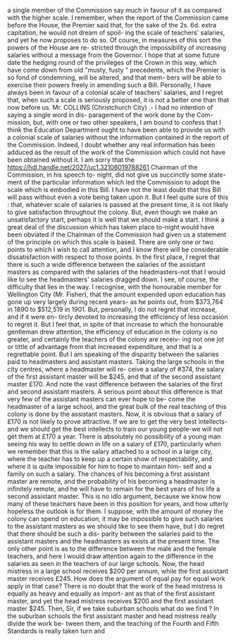 a single member of the Commission say much in favour of it as compared with the higher scale. I remember, when the report of the Commission came before the House, the Premier said that, for the sake of the 2s. 6d. extra capitation, he would not dream of spoil- ing the scale of teachers' salaries, and yet he now proposes to do so. Of course, in measures of this sort the powers of the House are re- stricted through the impossibility of increasing salaries without a message from the Governor. I hope that at some future date the hedging round of the privileges of the Crown in this way, which have come down from old "musty, fusty " precedents, which the Premier is so fond of condemning, will be altered, and that mem- bers will be able to exercise their powers freely in amending such a Bill. Personally, I have always been in favour of a colonial scale of teachers' salaries, and I regret that, when such a scale is seriously proposed, it is not a better one than that now before us. Mr. COLLINS (Christchurch City) .- I had no intention of saying a single word in dis- paragement of the work done by the Com- mission, but, with one or two other speakers, I am bound to confess that I think the Education Department ought to have been able to provide us with a colonial scale of salaries without the information contained in the report of the Commission. Indeed, I doubt whether any real information has been adduced as the result of the work of the Commission which could not have been obtained without it. I am sorry that the https://hdl.handle.net/2027/uc1.32106019788261 Chairman of the Commission, in his speech to- night, did not give us succinctly some state- ment of the particular information which led the Commission to adopt the scale which is embodied in this Bill. I have not the least doubt that this Bill will pass without even a vote being taken upon it. But I feel quite sure of this : that, whatever scale of salaries is passed at the present time, it is not likely to give satisfaction throughout the colony. But, even though we make an unsatisfactory start, perhaps it is well that we should make a start. I think a great deal of the discussion which has taken place to-night would have been obviated if the Chairman of the Commission had given us a statement of the principle on which this scale is based. There are only one or two points to which I wish to call attention, and I know there will be considerable dissatisfaction with respect to those points. In the first place, I regret that there is such a wide difference between the salaries of the assistant masters as compared with the salaries of the headmasters-not that I would like to see the headmasters' salaries dragged down. I see, of course, the difficulty that lies in the way. I recognise, with the honourable member for Wellington City (Mr. Fisher), that the amount expended upon education has gone up very largely during recent years- as he points out, from $373,764 in 1890 to $512,519 in 1901. But, personally, I do not regret that increase, and if it were en- tircly devoted to increasing the efficiency of less occasion to regret it. But I feel that, in spite of that increase to which the honourable gentleman drew attention, the efficiency of education in the colony is no greater, and certainly the teachers of the colony are receiv- ing not one jot or tittle of advantage from that increased expenditure, and that is a regrettable point. But I am speaking of the disparity between the salaries paid to headmasters and assistant masters. Taking the large schools in the city centres, where a headmaster will re- ceive a salary of #374, the salary of the first assistant master will be $245, and that of the second assistant master £170. And note the vast difference between the salaries of the first and second assistant masters. A serious point about this difference is that very few of the assistant masters can ever hope to be- come the headmaster of a large school, and the great bulk of the real teaching of this colony is done by the assistant masters. Now, it is obvious that a salary of £170 is not likely to prove attractive. If we are to get the very best intellects-and we should get the best intellects to train our young people-we will not get them at £170 a year. There is absolutely no possibility of a young man seeing his way to settle down in life on a salary of £170, particularly when we remember that this is the salary attached to a school in a large city, where the teacher has to keep up a certain show of respectability, and where it is quite impossible for him to hope to maintain him- self and a family on such a salary. The chances of his becoming a first assistant master are remote, and the probability of his becoming a headmaster is infinitely remote, and he will have to remain for the best years of his life a second assistant master. This is no idlo argument, because we know how many of these teachers have been in this position for years, and how utterly hopeless the outlook is for them. I suppose, with the amount of money the colony can spend on education, it may be impossible to give such salaries to the assistant masters as we should like to see them have, but I do regret that there should be such a dis- parity between the salaries paid to the assistant masters and the headmasters as exists at the present time. The only other point is as to the difference between the male and the female teachers, and here I would draw attention again to the difference in the salaries as seen in the teachers of our large schools. Now, the head mistress in a large school receives $200 per annum, while the first assistant master receives £245. How does the argument of equal pay for equal work apply in that case? There is no doubt that the work of the head mistress is equally as heavy and equally as import- ant as that of the first assistant master, and yet the head mistress receives $200 and the first assistant master $245. Then, Sir, if we take suburban schools what do we find ? In the suburban schools the first assistant master and head mistress really divide the work be- tween them, and the teaching of the Fourth and Fifth Standards is really taken turn and 